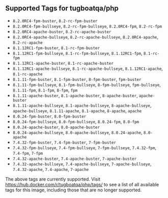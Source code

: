 ## Supported Tags for tugboatqa/php

* `8.2.0RC4-fpm-buster`, `8.2-rc-fpm-buster`
* `8.2.0RC4-fpm-bullseye`, `8.2-rc-fpm-bullseye`, `8.2.0RC4-fpm`, `8.2-rc-fpm`
* `8.2.0RC4-apache-buster`, `8.2-rc-apache-buster`
* `8.2.0RC4-apache-bullseye`, `8.2-rc-apache-bullseye`, `8.2.0RC4-apache`, `8.2-rc-apache`
* `8.1.12RC1-fpm-buster`, `8.1-rc-fpm-buster`
* `8.1.12RC1-fpm-bullseye`, `8.1-rc-fpm-bullseye`, `8.1.12RC1-fpm`, `8.1-rc-fpm`
* `8.1.12RC1-apache-buster`, `8.1-rc-apache-buster`
* `8.1.12RC1-apache-bullseye`, `8.1-rc-apache-bullseye`, `8.1.12RC1-apache`, `8.1-rc-apache`
* `8.1.11-fpm-buster`, `8.1-fpm-buster`, `8-fpm-buster`, `fpm-buster`
* `8.1.11-fpm-bullseye`, `8.1-fpm-bullseye`, `8-fpm-bullseye`, `fpm-bullseye`, `8.1.11-fpm`, `8.1-fpm`, `8-fpm`, `fpm`
* `8.1.11-apache-buster`, `8.1-apache-buster`, `8-apache-buster`, `apache-buster`
* `8.1.11-apache-bullseye`, `8.1-apache-bullseye`, `8-apache-bullseye`, `apache-bullseye`, `8.1.11-apache`, `8.1-apache`, `8-apache`, `apache`
* `8.0.24-fpm-buster`, `8.0-fpm-buster`
* `8.0.24-fpm-bullseye`, `8.0-fpm-bullseye`, `8.0.24-fpm`, `8.0-fpm`
* `8.0.24-apache-buster`, `8.0-apache-buster`
* `8.0.24-apache-bullseye`, `8.0-apache-bullseye`, `8.0.24-apache`, `8.0-apache`
* `7.4.32-fpm-buster`, `7.4-fpm-buster`, `7-fpm-buster`
* `7.4.32-fpm-bullseye`, `7.4-fpm-bullseye`, `7-fpm-bullseye`, `7.4.32-fpm`, `7.4-fpm`, `7-fpm`
* `7.4.32-apache-buster`, `7.4-apache-buster`, `7-apache-buster`
* `7.4.32-apache-bullseye`, `7.4-apache-bullseye`, `7-apache-bullseye`, `7.4.32-apache`, `7.4-apache`, `7-apache`

The above tags are currently supported. Visit https://hub.docker.com/r/tugboatqa/php/tags/ to see a list of all available tags for this image, including those that are no longer supported.
